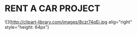 #              RENT A CAR PROJECT
 ![](http://clipart-library.com/images/8czr74qEi.jpg alig="right" style="height: 64px")
